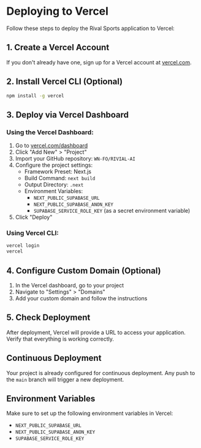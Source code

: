 # Deploying to Vercel

Follow these steps to deploy the Rival Sports application to Vercel:

## 1. Create a Vercel Account

If you don't already have one, sign up for a Vercel account at [vercel.com](https://vercel.com).

## 2. Install Vercel CLI (Optional)

```bash
npm install -g vercel
```

## 3. Deploy via Vercel Dashboard

### Using the Vercel Dashboard:

1. Go to [vercel.com/dashboard](https://vercel.com/dashboard)
2. Click "Add New" > "Project"
3. Import your GitHub repository: `WN-FO/RIVIAL-AI`
4. Configure the project settings:
   - Framework Preset: Next.js
   - Build Command: `next build`
   - Output Directory: `.next`
   - Environment Variables:
     - `NEXT_PUBLIC_SUPABASE_URL`
     - `NEXT_PUBLIC_SUPABASE_ANON_KEY`
     - `SUPABASE_SERVICE_ROLE_KEY` (as a secret environment variable)
5. Click "Deploy"

### Using Vercel CLI:

```bash
vercel login
vercel
```

## 4. Configure Custom Domain (Optional)

1. In the Vercel dashboard, go to your project
2. Navigate to "Settings" > "Domains"
3. Add your custom domain and follow the instructions

## 5. Check Deployment

After deployment, Vercel will provide a URL to access your application. Verify that everything is working correctly.

## Continuous Deployment

Your project is already configured for continuous deployment. Any push to the `main` branch will trigger a new deployment.

## Environment Variables

Make sure to set up the following environment variables in Vercel:

- `NEXT_PUBLIC_SUPABASE_URL`
- `NEXT_PUBLIC_SUPABASE_ANON_KEY`
- `SUPABASE_SERVICE_ROLE_KEY` 